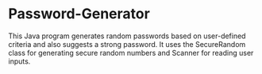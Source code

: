 # Password-Generator
This Java program generates random passwords based on user-defined criteria and also suggests a strong password. It uses the SecureRandom class for generating secure random numbers and Scanner for reading user inputs.
